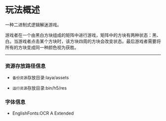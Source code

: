 # 玩法概述

一种二进制式逻辑解迷游戏。

游戏者在一个由黑白方块组成的矩阵中进行游戏，矩阵中的方块有两种状态：黑、白。当游戏者点击某个方块时，该方块四周的方块会改变状态。最后游戏者需要将所有的方块变成同一种颜色视为获胜。



---

### 资源存放路径信息

* `备份资源`存放目录:laya/assets

* `运行资源`存放目录:bin/h5/res



### 字体信息

* EnglishFonts:OCR A Extended

